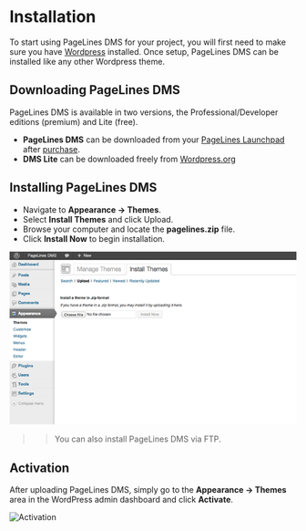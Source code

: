 # Installation #

To start using PageLines DMS for your project, you will first need to make sure you have [Wordpress](http://wordpress.org) installed. Once setup, PageLines DMS can be installed like any other Wordpress theme.

## Downloading PageLines DMS ##

PageLines DMS is available in two versions, the Professional/Developer editions (premium) and Lite (free).

* **PageLines DMS** can be downloaded from your [PageLines Launchpad](https://www.pagelines.com/launchpad/member.php) after [purchase](https://www.pagelines.com/pricing/).
* **DMS Lite** can be downloaded freely from [Wordpress.org](http://wordpress.org/)

## Installing PageLines DMS ##

* Navigate to **Appearance &rarr; Themes**.
* Select **Install Themes** and click Upload.
* Browse your computer and locate the **pagelines.zip** file.
* Click **Install Now** to begin installation.

![Installation](/assets/installation.jpg)

>> You can also install PageLines DMS via FTP.

## Activation ##

After uploading PageLines DMS, simply go to the **Appearance &rarr; Themes** area in the WordPress admin dashboard and click **Activate**.

![Activation](/assets/activation.jpg)